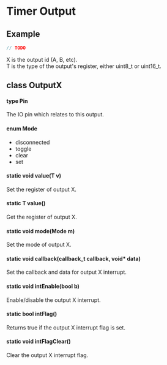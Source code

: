 # Timer Output

## Example
```c++
// TODO
```

X is the output id (A, B, etc).<br>
T is the type of the output's register, either uint8_t or uint16_t.<br>

## class OutputX

#### type Pin
The IO pin which relates to this output.

#### enum Mode
* disconnected
* toggle
* clear
* set

#### static void value(T v)
Set the register of output X.

#### static T value()
Get the register of output X.

#### static void mode(Mode m)
Set the mode of output X.

#### static void callback(callback_t callback, void\* data)
Set the callback and data for output X interrupt.

#### static void intEnable(bool b)
Enable/disable the output X interrupt.

#### static bool intFlag()
Returns true if the output X interrupt flag is set.

#### static void intFlagClear()
Clear the output X interrupt flag.
